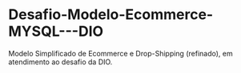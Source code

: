 # Desafio-Modelo-Ecommerce-MYSQL---DIO
Modelo Simplificado de Ecommerce e Drop-Shipping (refinado), em atendimento ao desafio da DIO.
